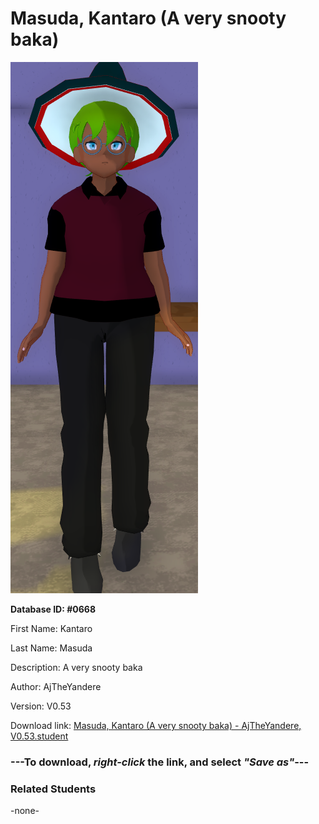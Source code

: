 # Masuda, Kantaro (A very snooty baka)

<img src="../../Files/Images/Masuda, Kantaro (A very snooty baka).png" title="Masuda, Kantaro (A very snooty baka) - AjTheYandere, V0.53">

**Database ID: #0668**

First Name: Kantaro

Last Name: Masuda

Description: A very snooty baka

Author: AjTheYandere

Version: V0.53

Download link: <a href="https://raw.githubusercontent.com/Arbiter1223/Daigaku-Gurashi-Custom-Students/master/Files/Student%20Files/Masuda%2C%20Kantaro%20(A%20very%20snooty%20baka)%20-%20AjTheYandere%2C%20V0.53.student">Masuda, Kantaro (A very snooty baka) - AjTheYandere, V0.53.student</a>

### ---**To download, _right-click_ the link, and select _"Save as"_**---

### Related Students

-none-
